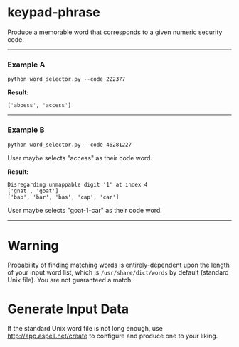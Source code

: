 # keypad-phrase
Produce a memorable word that corresponds to a given numeric security code.

---

### Example A

`python word_selector.py --code 222377`

**Result:** 
```
['abbess', 'access']
```

---

### Example B

`python word_selector.py --code 46281227`

User maybe selects "access" as their code word.

**Result:** 
```
Disregarding unmappable digit '1' at index 4
['gnat', 'goat']
['bap', 'bar', 'bas', 'cap', 'car']
```

User maybe selects "goat-1-car" as their code word.

---

# Warning

Probability of finding matching words is entirely-dependent upon the length of your input word list, which is `/usr/share/dict/words` by default (standard Unix file). You are not guaranteed a match.

# Generate Input Data

If the standard Unix word file is not long enough, use http://app.aspell.net/create to configure and produce one to your liking.
